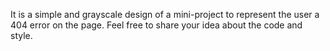 It is a simple and grayscale design of a mini-project to represent the user a 404 error on the page. Feel free to share your idea about the code and style.
